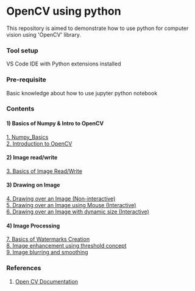 # OpenCV using python

This repository is aimed to demonstrate how to use python for computer vision using 'OpenCV' library.

### Tool setup

VS Code IDE with Python extensions installed

### Pre-requisite

Basic knowledge about how to use jupyter python notebook

### Contents

#### 1) Basics of Numpy & Intro to OpenCV

[1. Numpy_Basics](1_Prog_Numpy_Basics.ipynb)</br>
[2. Introduction to OpenCV](2_Prog_OpenCV_Intro.ipynb)</br>

#### 2) Image read/write

[3. Basics of Image Read/Write](3_Prog_CV_ImageBasics.ipynb)</br>

#### 3) Drawing on Image

[4. Drawing over an Image (Non-interactive)](4_Prog_CV_DrawingOnImage.ipynb)</br>
[5. Drawing over an Image using Mouse (Interactive)](5_Prog_CV_DrawingImg_using_Mouse.ipynb)</br>
[6. Drawing over an Image with dynamic size (Interactive)](6_Prog_CV_CreateRect_With_MouseDrag.ipynb)</br>

#### 4) Image Processing

[7. Basics of Watermarks Creation](7_Prog_CV_ImageBlending.ipynb)</br>
[8. Image enhancement using threshold concept](8_Prog_CV_ImageThresholding.ipynb)</br>
[9. Image blurring and smoothing](9_Prog_CV_Blurring_and_Smoothing.ipynb)</br>

### References

1. <a href="https://docs.opencv.org/4.x/index.html">Open CV Documentation
